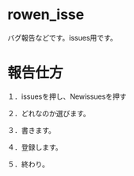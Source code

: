 # rowen_isse
バグ報告などです。issues用です。

# 報告仕方
１．issuesを押し、Newissuesを押す

２．どれなのか選びます。

３．書きます。

４．登録します。

５．終わり。
